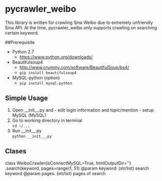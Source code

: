 # pycrawler_weibo
This library is written for crawling Sina Weibo due to extremely unfriendly Sina API.
At the time, pycrawler_weibo only supports crawling on searching certain keyword.

##Prerequisite
  - Python 2.7
    - https://www.python.org/downloads/
  - Beautifulsoup4
    - http://www.crummy.com/software/BeautifulSoup/bs4/
    - `pip install beautifulsoup4`
  - MySQL-python (option)
    - `pip install mysql-python`

## Simple Usage
  1. Open \_\_init\_\_.py and
    - edit login information and topic/mention
    - setup MySQL (MySQL)
  2. Go to working directory in terminal  
    `cd ~/...`
  3. Run \_\_init\_\_.py  
    `python __init__.py`

## Clases
class  WeiboCrawler(isConnectMySQL=True, htmlOutputDir='')
  .search(keyword, pages=range(1, 51)
    @param keyword: (str/list) search keyword
    @param pages:   (int/list) pages of search 
